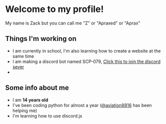 # Welcome to my profile!
My name is Zack but you can call me "Z" or "Apraxed" or "Aprax"

Things I'm working on
-
- I am currently in school, I'm also learning how to create a website at the same time
- I am making a discord bot named SCP-079, [Click this to join the discord sever](https://discord.gg/xDJQR58vgf)
- 

Some info about me
-
- I am **14 years old**
- I've been coding python for almost a year ([@aviation8816](https://github.com/aviation8816) has been helping me)
- I'm learning how to use discord.js

<!---
Apraxed/Apraxed is a ✨ special ✨ repository because its `README.md` (this on your GitHub profile.
You can click the Preview link to take a look at your changes.
--->
